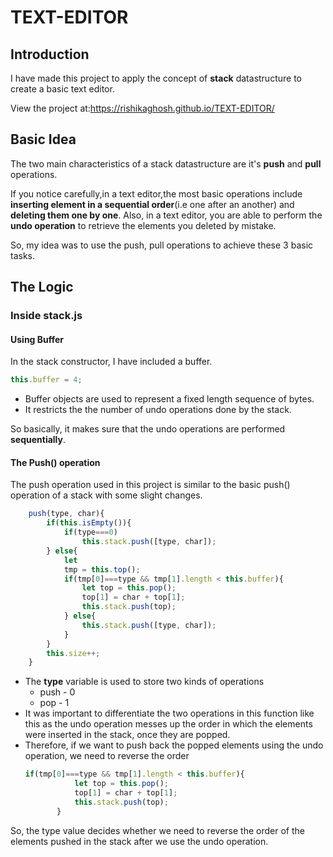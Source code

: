 # TEXT-EDITOR
## Introduction
I have made this project to apply the concept of **stack** datastructure to create a basic text editor.

View the project at:https://rishikaghosh.github.io/TEXT-EDITOR/
## Basic Idea
The two main characteristics of a stack datastructure are it's **push** and **pull** operations.

If you notice carefully,in a text editor,the most basic operations include **inserting element in a sequential order**(i.e one after an another) and **deleting them one by one**.
Also, in a text editor, you are able to perform the **undo operation** to retrieve the elements you deleted by mistake.

So, my idea was to use the push, pull operations to achieve these 3 basic tasks.
## The Logic
### Inside stack.js
#### Using Buffer
In the stack constructor, I have included a buffer.
``` js
this.buffer = 4;
```
* Buffer objects are used to represent a fixed length sequence of bytes.
* It restricts the the number of undo operations done by the stack.

So basically, it makes sure that the undo operations are performed **sequentially**.
#### The Push() operation
The push operation used in this project is similar to the basic push() operation of a stack with some slight changes.
``` js
    push(type, char){
        if(this.isEmpty()){
            if(type===0)
                this.stack.push([type, char]);
        } else{
            let
            tmp = this.top();
            if(tmp[0]===type && tmp[1].length < this.buffer){
                let top = this.pop();
                top[1] = char + top[1];
                this.stack.push(top);
            } else{
                this.stack.push([type, char]);
            }
        }
        this.size++;
    }
   ```
 * The **type** variable is used to store two kinds of operations
   * push - 0
   * pop - 1
 * It was important to differentiate the two operations in this function like this as the undo operation messes up the order in which the elements were inserted in the stack, once they are popped.
 * Therefore, if we want to push back the popped elements using the undo operation, we need to reverse the order 
     ``` js
     if(tmp[0]===type && tmp[1].length < this.buffer){
                let top = this.pop();
                top[1] = char + top[1];
                this.stack.push(top);
            }
    ```
  So, the type value decides whether we need to reverse the order of the elements pushed in the stack after we use the undo operation.
  
